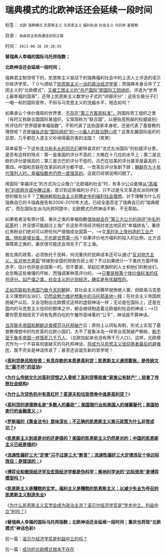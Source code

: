 # 瑞典模式的北欧神话还会延续一段时间

标签： `北欧` `瑞典模式` `凯恩斯主义` `马克思主义` `福利社会` `社会主义` `乌托邦` `基督教` 

目录： `自由民主宪政通往奴役之路`

时间： `2011-06-26 20:28:55`

**替瑞典人幸福的国际乌托邦指数；**

**北欧神话还会延续一段时间；**



瑞典君主制领导下的，凯恩斯主义驱动下的瑞典福利社会中的上流人士评选的诺贝尔经济学奖，７０％颁给了[凯恩斯主义一派的政治经济学家](../../../2011/1/25/凯恩斯是庇古的“通往奴役之路”.md)；而瑞典本身合并了工团主义的“北欧模式”，[又被工团主义的“共产国际”即国际工团组织](../../../2011/5/31/工团主义：资本家“逐权不成”方“逐利”.md)，评选为“世界上最幸福的国家”，还带上凯恩斯主义数学分子式的“详细评分”；这些左极分子们一唱一和的国际宣传，不知与马克思主义的洗脑水平，相去如何？

如果承认个体价值观的世界里，[不存在“第三方客观标准”，](../../../2011/1/6/“均衡经济学”是伪科学，租值和租值耗散.md)则国际劳工组织之类（有时又称联合国国际某组织，又常简称为“联合国”，以便抬高狗屎的权威级别）所评估的“世界国家幸福指数”，不知代表了这些国家本身呢，还是代表了基督教的理想呢？还是[操纵这些“国际组织”的一小撮人的政治野心呢](../../../2009/5/17/民主价值观不能持有政治野心.md)？这类左翼国际组织的总部，几乎都在人道主义吵闹得最厉害的法国？（笑笑）

简单留意一下这些连[乌有毛乡的同志们](http://blog.sina.com.cn/s/blog_59c9b1300100q0oy.html)都特喜欢的“法式左派国际”的权威评分里，是否有这样的特点：第一是美国的评分不高的；大略在十几位的水平上；第二是北欧的评分是很高的；第三是古巴的评分不低的，古巴在拉美的评分甚至是最高的；第四，中国和苏联在改革前的评分都不低，一改革后评分急剧下跌；[朝鲜在九十年代饿列人时，幸福指数也仍然一度很高的](../../../2009/6/3/朝鲜是个天堂，衣食住行减肥死都免费.md)。这就已经很说明问题了。

用国际“幸福评比”的方式向公众推介“北欧福利社会”时，有多少公众能够[从“高福利”的民粹许诺中醒过来](../../../2011/4/7/民粹的乌托邦就是内战.md)，意识到这些福利分子们，只不过是与文革造反派同样理想的极左分子？[了解纳粹和社会主义折腾史中的福利社会理想](../../../2010/11/27/马克思主义社会实践史.md)，对于理解为什么在瑞典自已的卡瑞森报告和2006-2010年大选，已经全面否定了瑞典自已的“瑞典模式”，而在国际左派乌托邦同盟中，北欧模式仍然神话不断，不无帮助。

如果笔者没有预计错，重庆之类的幸福指数[很快就会在“第三方公允的测评”中名列前茅](../../../2011/3/7/“零和”，亏损和投机.md)的；并且很可能超过上海广东这些市场经济相对发达地区的“幸福排名”。重庆红黑粉丝们绝对可以把任何产值做成全国第一，——>文[革时毛上帝创造的工业产值，特别是增长值，不也是世界第一吗](../../../2009/12/18/交换创造价值决定了“市场才是经济”.md)？如果评价地方福利的投入的比例，比方说保障房之类的，重庆很可能还会领先于广东上海。

极左类的政策，必须依托于民粹，何况重庆的民粹成本还可以通过“[反对地方主义，反对地方差距](../../../2009/9/8/城乡贫富差距客观上强化了央权社会结构.md)”转嫁到全国的财政负担上呢？不过如果统计一下重庆方面坏帐赤字，估计也将是全国第一的。但不要紧，举起红黑旗帜的人士和他们的粉丝们，会忽略这些难懂的坏帐，而强调某种高评分的，——>[只要是脱离个体价值标准的任何评分，如产值之类，社会主义的计划经济，确实是有优越性的](../../../2009/8/2/工业化一定创造价值吗.md)。

[正如苏联和毛帝国乃致今天的朝](../../../2009/8/3/工业化后靠小弟养活的苏联老大哥.md)鲜，其社会主义折腾早就惨绝人寰，但欧美马克思主义理想的左派们，[仍然会勉力维护想象中的乌托邦圣地一样](../../../2009/9/26/科学就是发展观！政府是抵制极左民粹乌托邦的中流砥柱.md)；在社会主义帝国统统破产以后，又会泡制出北欧模式这样的虚假神话一样；无论是在国际上，还是在国内的马克思主义信仰的群体之中，都会继续制造着北欧福利社会的神话；——>只要你愿意相信天下间有免费白吃的午餐所意味着的“公平”，神话就不算神话。

[当苏联毛帝国和朝鲜这类模范乌托邦破产](../../../2009/8/29/过高的期望造就了唯心，左倾，和乌托邦.md)后；原则上认同私有制，形式上实现了基督教理想中的均贫富的北欧小国们，大不了是象冰岛一样债台高筑破产赖帐，[断不至于象毛帝国一样饿死几千万人](../../../2009/7/5/历史责任归咎于毛主席是不公正的.md)，（北欧加起来也没有两千万人口）。这样，北欧模式作为一个不容易彻底破灭的乌托邦神话，[将成为马克思主义信仰患者最后的避难所](../../../2009/10/7/极左是一种传染性精神病.md)，就不完全是神话传说了；甚至还会诞生新的哲学呢！

《[**高利贷是风险投资；有息存款的本质是高利贷；凯恩斯主义通货膨胀，是传统文化“最不坏”的妥协**](../../../2011/6/23/高利贷是风险投资；有息存款的本质就是高利贷；.md)》

《[**为什么传统文化对高利贷恨之入骨呢？高利贷等损害“家族公有财产”；损害了传统社会结构**](../../../2011/6/23/为什么传统文化对高利贷恨之入骨呢？.md)》

《[**为什么次贷危机中有高杠杆？麦道夫和垃圾债券中谁是高利贷？**](../../../2011/6/23/为什么次贷危机有高杠杆？麦道夫和垃圾债券是高利贷吗？.md)》

《[**高利贷的道德罪名是“多数人的暴政”；美国银行业和美国人的储蓄替代；美国拍卖行的金融意义；**](../../../2011/6/24/美国人储蓄不在银行存款.md)》

《[**罗斯福的《黄金法令》意味深长；不正确的凯恩斯主义美元政策为什么非常成功？**](../../../2011/6/24/罗斯福《黄金法令》意味深长和凯恩斯主义.md)》

《[**凯恩斯主义到底是对的还是错的？美国的凯恩斯主义仍然是对的；中国的凯恩斯主义已经是错的**](../../../2011/6/24/凯恩斯主义到底是对的还是错的？.md)》

《[**流通性偏好三大“定律”只不过是三大“断言”；流通性偏好三大定律违反个体边际效应；是错误的；**](../../../2011/6/25/凯恩斯流动性偏好是正确的荒谬.md)》

《[**博弈论和微观经济学及宏观经济学都是伪科学；奥地利学派的“边际效用”是博弈模型吗？**](../../../2011/6/25/博弈论和凯恩斯主义都是伪科学.md)》

《[**凯恩斯主义是糟糕的玄学，福利主义是糟糕的凯恩斯主义；以减少失业为号召的凯恩斯主义制造失业**](../../../2011/6/26/结论是个体性的，谎言只能针对细节.md)》

《[为什么凯恩斯主义玄学会成为政治主流？诺贝尔经济学奖是“学术中立，利益中立”的吗？](../../../2011/6/26/诺贝尔经济学奖是利益中立的吗？.md)》

《**替瑞典人幸福的国际乌托邦指数；北欧神话还会延续一段时间；重庆也将现“北欧模式”神话色彩**》



前一篇：[诺贝尔经济学奖是利益中立的吗？](../../../2011/6/26/诺贝尔经济学奖是利益中立的吗？.md)

后一篇：[成功的北欧模式根本不存在](../../../2011/6/26/成功的北欧模式根本不存在.md)